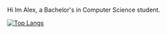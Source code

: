 Hi Im Alex, a Bachelor's in Computer Science student. 

[![Top Langs](https://github-readme-stats.vercel.app/api/top-langs/?username=Gitalexzhong)](https://github.com/Gitalexzhong/github-readme-stats)

